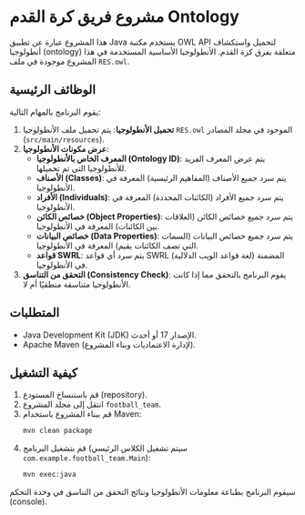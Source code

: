 # مشروع فريق كرة القدم Ontology

هذا المشروع عبارة عن تطبيق Java يستخدم مكتبة OWL API لتحميل واستكشاف أنطولوجيا (ontology) متعلقة بفرق كرة القدم. الأنطولوجيا الأساسية المستخدمة في هذا المشروع موجودة في ملف `RES.owl`.

## الوظائف الرئيسية

يقوم البرنامج بالمهام التالية:

1.  **تحميل الأنطولوجيا**: يتم تحميل ملف الأنطولوجيا `RES.owl` الموجود في مجلد المصادر (`src/main/resources`).
2.  **عرض مكونات الأنطولوجيا**:
    *   **المعرف الخاص بالأنطولوجيا (Ontology ID)**: يتم عرض المعرف الفريد للأنطولوجيا التي تم تحميلها.
    *   **الأصناف (Classes)**: يتم سرد جميع الأصناف (المفاهيم الرئيسية) المعرفة في الأنطولوجيا.
    *   **الأفراد (Individuals)**: يتم سرد جميع الأفراد (الكائنات المحددة) المعرفة في الأنطولوجيا.
    *   **خصائص الكائن (Object Properties)**: يتم سرد جميع خصائص الكائن (العلاقات بين الكائنات) المعرفة في الأنطولوجيا.
    *   **خصائص البيانات (Data Properties)**: يتم سرد جميع خصائص البيانات (السمات التي تصف الكائنات بقيم) المعرفة في الأنطولوجيا.
    *   **قواعد SWRL**: يتم سرد أي قواعد SWRL (لغة قواعد الويب الدلالية) المضمنة في الأنطولوجيا.
3.  **التحقق من التناسق (Consistency Check)**: يقوم البرنامج بالتحقق مما إذا كانت الأنطولوجيا متناسقة منطقيًا أم لا.

## المتطلبات

*   Java Development Kit (JDK) الإصدار 17 أو أحدث.
*   Apache Maven (لإدارة الاعتماديات وبناء المشروع).

## كيفية التشغيل

1.  قم باستنساخ المستودع (repository).
2.  انتقل إلى مجلد المشروع `football_team`.
3.  قم ببناء المشروع باستخدام Maven:
    ```bash
    mvn clean package
    ```
4.  قم بتشغيل البرنامج (سيتم تشغيل الكلاس الرئيسي `com.example.football_team.Main`):
    ```bash
    mvn exec:java
    ```

سيقوم البرنامج بطباعة معلومات الأنطولوجيا ونتائج التحقق من التناسق في وحدة التحكم (console).

